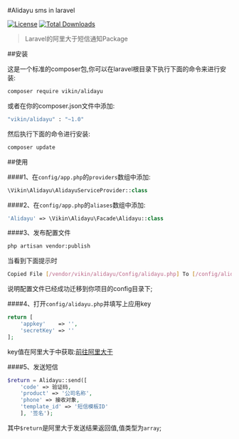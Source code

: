 #Alidayu sms in laravel

[![License](https://poser.pugx.org/vikin/alidayu/license)](https://packagist.org/packages/vikin/alidayu)
[![Total Downloads](https://poser.pugx.org/vikin/alidayu/downloads)](https://packagist.org/packages/vikin/alidayu)

>Laravel的阿里大于短信通知Package

##安装

这是一个标准的composer包,你可以在laravel根目录下执行下面的命令来进行安装:

```bash
composer require vikin/alidayu
```
或者在你的composer.json文件中添加:

```bash
"vikin/alidayu" : "~1.0"
```
然后执行下面的命令进行安装:

```bash
composer update
```
##使用

####1、在`config/app.php`的`providers`数组中添加:

```php
\Vikin\Alidayu\AlidayuServiceProvider::class
```
####2、在`config/app.php`的`aliases`数组中添加:

```php
'Alidayu' => \Vikin\Alidayu\Facade\Alidayu::class
```
####3、发布配置文件

```bash
php artisan vendor:publish
```
当看到下面提示时

```bash
Copied File [/vendor/vikin/alidayu/Config/alidayu.php] To [/config/alidayu.php]
```
说明配置文件已经成功迁移到你项目的config目录下;

####4、打开`config/alidayu.php`并填写上应用key

```php
return [
    'appkey'    => '',
    'secretKey' => ''
];
```
key值在阿里大于中获取:[前往阿里大于](https://www.alidayu.com/)

####5、发送短信

```php
$return = Alidayu::send([ 
    'code' => 验证码, 
    'product' => '公司名称', 
    'phone' => 接收对象, 
    'template_id' => '短信模板ID' 
    ], '签名');
```
其中`$return`是阿里大于发送结果返回值,值类型为`array`;

